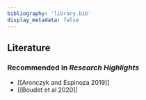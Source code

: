 ```yaml
---
bibliography: 'library.bib'
display_metadata: false
---
```


## Literature

### Recommended in _Research Highlights_
* [[Aronczyk and Espinoza 2019]]
* [[Boudet et al 2020]]